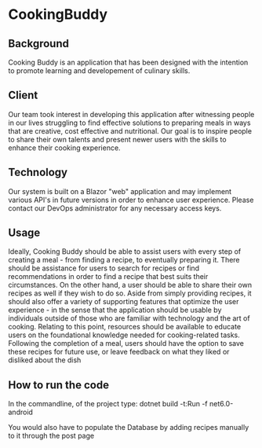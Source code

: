 # CookingBuddy
## Background
Cooking Buddy is an application that has been designed with the intention to promote learning and developement of culinary skills.
## Client
Our team took interest in developing this application after witnessing people in our lives struggling to find effective solutions to preparing meals in ways that are creative, cost effective and nutritional. Our goal is to inspire people to share their own talents and present newer users with the skills to enhance their cooking experience. 
## Technology
Our system is built on a Blazor "web" application and may implement various API's in future versions in order to enhance user experience. Please contact our DevOps administrator for any necessary access keys.
## Usage
Ideally, Cooking Buddy should be able to assist users with every step of creating a meal - from finding a recipe, to
eventually preparing it. There should be assistance for users to search for recipes or find recommendations in order
to find a recipe that best suits their circumstances. On the other hand, a user should be able to share their own
recipes as well if they wish to do so.
Aside from simply providing recipes, it should also offer a variety of supporting features that optimize the user
experience - in the sense that the application should be usable by individuals outside of those who are familiar with
technology and the art of cooking. Relating to this point, resources should be available to educate users on the
foundational knowledge needed for cooking-related tasks. Following the completion of a meal, users should have the
option to save these recipes for future use, or leave feedback on what they liked or disliked about the dish

## How to run the code
In the commandline, of the project type: dotnet build -t:Run -f net6.0-android 

You would also have to populate the Database by adding recipes manually to it through the post page
